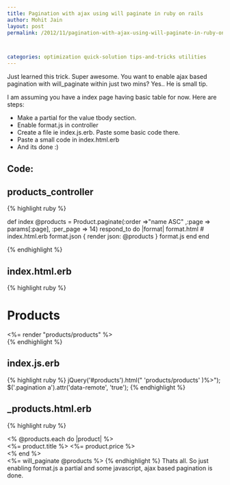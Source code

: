 ```yaml
---
title: Pagination with ajax using will paginate in ruby on rails
author: Mohit Jain
layout: post
permalink: /2012/11/pagination-with-ajax-using-will-paginate-in-ruby-on-rails/



categories: optimization quick-solution tips-and-tricks utilities
---
```


Just learned this trick. Super awesome. You want to enable ajax based pagination with will_paginate within just two mins? Yes.. He is small tip.

I am assuming you have a index page having basic table for now. Here are steps:

*   Make a partial for the value tbody section.
*   Enable format.js in controller
*   Create a file ie index.js.erb. Paste some basic code there.
*   Paste a small code in index.html.erb
*   And its done :)

## Code:

## products_controller

{% highlight ruby %}

def index
  @products = Product.paginate(:order =>"name ASC" ,:page => params[:page], :per_page => 14)
  respond_to do |format|
    format.html # index.html.erb
    format.json { render json: @products }
    format.js
  end
end

{% endhighlight %}
## index.html.erb

{% highlight ruby %}
<h1>Products</h1>
<div id="products">
	<%= render "products/products" %>
</div>
<script>
$(function(){
   $('.pagination a').attr('data-remote', 'true')
});
</script>
{% endhighlight %}


## index.js.erb

{% highlight ruby %}
jQuery('#products').html(" 'products/products' )%>");
$('.pagination a').attr('data-remote', 'true');
{% endhighlight %}
## _products.html.erb

{% highlight ruby %}
<div class="listing">
      <% @products.each do |product| %>
        <div>
	   <span> <%= product.title %> </span>
           <span> <%= product.price %>  </span>
        </div>
     <% end %>
</div>
<%= will_paginate @products %>
{% endhighlight %}
Thats all. So just enabling format.js a partial and some javascript, ajax based pagination is done.
